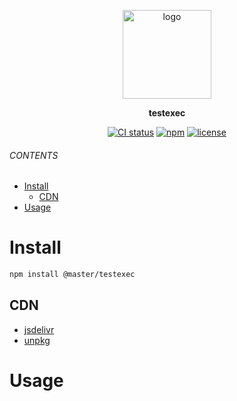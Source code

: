 <br><br>
<p align="center">
    <img src="https://raw.githubusercontent.com/master-style/package/document/images/logo-and-text.svg" alt="logo" width="142">
</p>
<p align="center">
    <b><!-- name -->testexec<!----></b>
</p>
<p align="center"><!-- package.description --><!----></p>
<p align="center">
<!-- badges.map((badge) => `<a href="${badge.href}"><img src="${badge.src}" alt="${badge.alt}"></a>`).join('&nbsp;')--><a href="https://circleci.com/gh/1tryer/workflows/testexec/tree/main"><img src="https://img.shields.io/circleci/build/github/1tryer/testexec/main.svg?logo=circleci&logoColor=fff&label=CircleCI" alt="CI status"></a>&nbsp;<a href="https://www.npmjs.com/@master/testexec"><img src="https://img.shields.io/npm/v/@master/testexec.svg?logo=npm&logoColor=fff&label=NPM&color=limegreen" alt="npm"></a>&nbsp;<a href="https://github.com/1tryer/testexec/blob/main/LICENSE"><img src="https://img.shields.io/github/license/1tryer/testexec" alt="license"></a><!---->
</p>

###### CONTENTS
- [Install](#install)
  - [CDN](#cdn)
- [Usage](#usage)

# Install
```sh
npm install @master/testexec
```
## CDN
<!-- cdns.map((cdn) => `\n- [${cdn.name}](${cdn.href})`).join('') -->
- [jsdelivr](https://www.jsdelivr.com/package/npm/@master/testexec)
- [unpkg](https://unpkg.com/@master/testexec)<!---->

# Usage